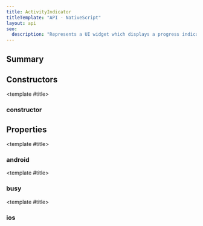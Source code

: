 ```yaml
---
title: ActivityIndicator
titleTemplate: "API - NativeScript"
layout: api
seo:
  description: "Represents a UI widget which displays a progress indicator hinting the user for some background operation running."
---
```


<!-- This page is auto generated, do not edit manually. -->
<!-- Run "yarn generate:api-docs" to regenerate -->

<script setup lang="ts">
  import { provide } from "vue";
  import API_DATA from "./ActivityIndicator.data.json";
  
  provide('API_DATA', API_DATA);
</script>

<APIRefHierarchy v-once />

<APIRefComment commentBase64="eyJibG9ja1RhZ3MiOltdLCJtb2RpZmllclRhZ3MiOnt9LCJzdW1tYXJ5IjpbeyJraW5kIjoidGV4dCIsInRleHQiOiJSZXByZXNlbnRzIGEgVUkgd2lkZ2V0IHdoaWNoIGRpc3BsYXlzIGEgcHJvZ3Jlc3MgaW5kaWNhdG9yIGhpbnRpbmcgdGhlIHVzZXIgZm9yIHNvbWUgYmFja2dyb3VuZCBvcGVyYXRpb24gcnVubmluZy4ifV19" v-once />

## <Heading ignore>Summary</Heading>

<APIRefSummary v-once />

## Constructors

<div class="">

<APIRef for="4335" v-once>

<template #title>

### constructor

</template>

</APIRef>

</div>

## Properties

<div class="">

<APIRef for="4337" v-once>

<template #title>

### android

</template>

</APIRef>

</div>

<div class="">

<APIRef for="4339" v-once>

<template #title>

### busy

</template>

</APIRef>

</div>

<div class="">

<APIRef for="4338" v-once>

<template #title>

### ios

</template>

</APIRef>

</div>
